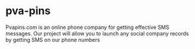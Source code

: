 # pva-pins
Pvapins.com is an online phone company for getting effective SMS messages. Our project will allow you to launch any social company records by getting SMS on our phone numbers
